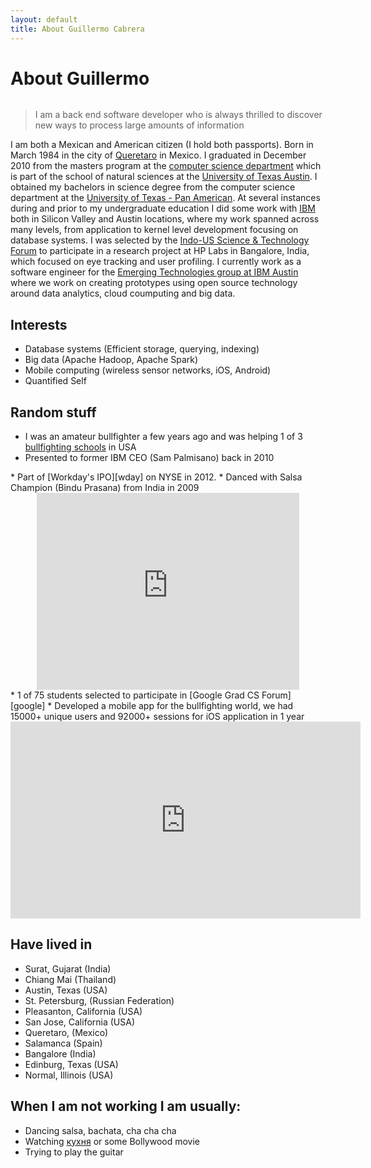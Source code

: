 ```yaml
---
layout: default
title: About Guillermo Cabrera
---
```


# About Guillermo

<center><img src="{{ '/assets/img/memohat.jpg' | prepend: site.baseurl }}" alt="" style="max-height:500px"></center>

<blockquote>I am a back end software developer who is always thrilled to discover new ways to process large amounts of information</blockquote>

I am both a Mexican and American citizen (I hold both passports). Born in March 1984 in the  city of [Queretaro][qro] in Mexico. I graduated in December 2010 from the masters program at the [computer science department][utcs] which is part of the school of natural sciences at the [University of Texas Austin][ut]. I obtained my bachelors in science degree from the computer science department at the [University of Texas - Pan American][utpa]. At several instances during and prior to my undergraduate education I did some work with [IBM][ibm] both in Silicon Valley and Austin locations, where my work spanned across many levels, from application to kernel level development focusing on database systems. I was selected by the [Indo-US Science & Technology Forum][india] to participate in a research project at HP Labs in Bangalore, India, which focused on eye tracking and user profiling. I currently work as a software engineer for the [Emerging Technologies group at IBM Austin][ibmet] where we work on creating prototypes using open source technology around data analytics, cloud coumputing and big data.

## Interests

* Database systems (Efficient storage, querying, indexing)
* Big data (Apache Hadoop, Apache Spark)
* Mobile computing (wireless sensor networks, iOS, Android)
* Quantified Self


## Random stuff

* I was an amateur bullfighter a few years ago and was helping 1 of 3 [bullfighting schools][borba] in USA
* Presented to former IBM CEO (Sam Palmisano) back in 2010
<center>
<img src="{{ '/assets/img/sam.jpg' | prepend: site.baseurl }}" alt="" tyle="max-height:300px">
</center>
* Part of [Workday's IPO][wday] on NYSE in 2012.
* Danced with Salsa Champion (Bindu Prasana) from India in 2009
<center>
<iframe width="420" height="315" src="https://www.youtube.com/embed/HOHH3_n2vv4" frameborder="0" allowfullscreen></iframe>
</center>
* 1 of 75 students selected to participate in [Google Grad CS Forum][google]
* Developed a mobile app for the bullfighting world, we had 15000+ unique users and 92000+ sessions for iOS application in 1 year
<center>
<iframe width="560" height="315" src="https://www.youtube.com/embed/UOk2Otr7-5o" frameborder="0" allowfullscreen></iframe>
</center>

## Have lived in

* Surat, Gujarat (India)
* Chiang Mai (Thailand)
* Austin, Texas (USA)
* St. Petersburg, (Russian Federation)
* Pleasanton, California (USA)
* San Jose, California (USA)
* Queretaro, (Mexico)
* Salamanca (Spain)
* Bangalore (India)
* Edinburg, Texas (USA)
* Normal, Illinois (USA)

## When I am not working I am usually:

* Dancing salsa, bachata, cha cha cha
* Watching [кухня][kitchen] or some Bollywood movie
* Trying to play the guitar

[qro]:  https://en.wikipedia.org/wiki/Quer%C3%A9taro_City
[utcs]: http://www.cs.utexas.edu/
[ut]: http://www.utexas.edu/
[utpa]: http://www.utpa.edu/
[ibm]: http://www.ibm.com/us-en/
[india]: http://www.iusstf.org/
[ibmet]: https://www-304.ibm.com/connections/blogs/et/entry/home?lang=en_us
[borba]: http://www.dennisborba.com/contact.html
[wday]: http://www.forbes.com/sites/tomiogeron/2012/10/12/workday-ipo-pops-72-on-open/
[kitchen]: https://ru.wikipedia.org/wiki/%D0%9A%D1%83%D1%85%D0%BD%D1%8F_(%D1%82%D0%B5%D0%BB%D0%B5%D1%81%D0%B5%D1%80%D0%B8%D0%B0%D0%BB)
[google]: http://googleforstudents.blogspot.com/2009/11/join-us-for-2010-google-grad-cs-forum.html
